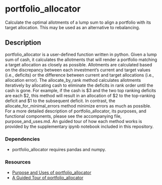 # portfolio_allocator

Calculate the optimal allotments of a lump sum to align a portfolio with its target allocation.  This may be used as an alternative to rebalancing.

## Description

portfolio_allocator is a user-defined function written in python.  Given a lump sum of cash, it calculates the allotments that will render a portfolio matching a target allocation as closely as possible.  Allotments are calculated based on the discrepancy between each investment’s current and target values (i.e., deficits) or the difference between current and target allocations (i.e., allocation error).  The allocate_by_rank method calculates allotments iteratively by allocating cash to eliminate the deficits in rank order until the cash is gone.  For example, if the cash is $3 and the two top ranking deficits are each $2, this method will result in an allocation of $2 to the top-ranking deficit and $1 to the subsequent deficit. In contrast, the allocate_for_minimal_errors method minimize errors as much as possible.  For a more detailed description of portfolio_allocator, its purposes, and functional components, please see the accompanying file, purpose_and_uses.md.  An guided tour of how each method works is provided by the supplementary ipynb notebook included in this repository.


### Dependencies

* portfolio_allocator requires pandas and numpy.

### Resources

* [Purpose and Uses of portfolio_allocator](purpose_and_uses.md)
* [A Guided Tour of portfolio_allocator](portfolio_allocator_tour.md)

